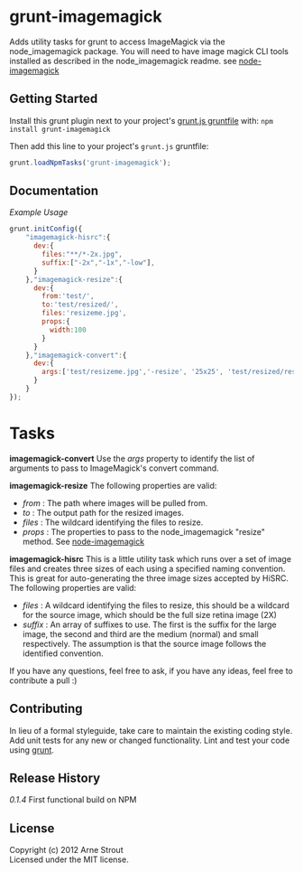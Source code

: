 # grunt-imagemagick

Adds utility tasks for grunt to access ImageMagick via the node_imagemagick package.
You will need to have image magick CLI tools installed as described in the node_imagemagick readme.
see [node-imagemagick](https://github.com/rsms/node-imagemagick)

## Getting Started
Install this grunt plugin next to your project's [grunt.js gruntfile][getting_started] with: `npm install grunt-imagemagick`

Then add this line to your project's `grunt.js` gruntfile:

```javascript
grunt.loadNpmTasks('grunt-imagemagick');
```

[grunt]: http://gruntjs.com/
[getting_started]: https://github.com/gruntjs/grunt/blob/master/docs/getting_started.md

## Documentation
_Example Usage_
```javascript
grunt.initConfig({
	"imagemagick-hisrc":{
	  dev:{
	    files:"**/*-2x.jpg",
	    suffix:["-2x","-1x","-low"],
	  }
	},"imagemagick-resize":{
	  dev:{
	    from:'test/',
	    to:'test/resized/',
	    files:'resizeme.jpg',
	    props:{
	      width:100
	    }
	  }
	},"imagemagick-convert":{
	  dev:{
	    args:['test/resizeme.jpg','-resize', '25x25', 'test/resized/resizeme-small.jpg']
	  }
	}
});
```
# Tasks
__imagemagick-convert__
Use the _args_ property to identify the list of arguments to pass to ImageMagick's convert command.

__imagemagick-resize__
The following properties are valid:
* _from_ : The path where images will be pulled from.
* _to_ : The output path for the resized images.
* _files_ : The wildcard identifying the files to resize.
* _props_ : The properties to pass to the node_imagemagick "resize" method. See [node-imagemagick](https://github.com/rsms/node-imagemagick)

__imagemagick-hisrc__
This is a little utility task which runs over a set of image files and creates three sizes of each using a specified naming convention. This is great for auto-generating the three image sizes accepted by HiSRC.
The following properties are valid:
* _files_ : A wildcard identifying the files to resize, this should be a wildcard for the source image, which should be the full size retina image (2X)
* _suffix_ : An array of suffixes to use. The first is the suffix for the large image, the second and third are the medium (normal) and small respectively. The assumption is that the source image follows the identified convention.

If you have any questions, feel free to ask, if you have any ideas, feel free to contribute a pull :)

## Contributing
In lieu of a formal styleguide, take care to maintain the existing coding style. Add unit tests for any new or changed functionality. Lint and test your code using [grunt][grunt].

## Release History
_0.1.4_ First functional build on NPM

## License
Copyright (c) 2012 Arne Strout  
Licensed under the MIT license.
